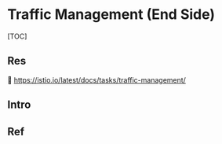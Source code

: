 # Traffic Management (End Side)

[TOC]



## Res
📂 https://istio.io/latest/docs/tasks/traffic-management/



## Intro



## Ref
[👍 Traffic Management | Istio]: https://istio.io/latest/docs/tasks/traffic-management/

